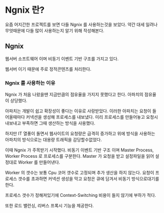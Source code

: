 # Ngnix 란?

요즘 어지간한 프로젝트를 보면 다들 Ngnix 를 사용하는것을 보았다. 약간 대세 일려나  무엇때문에 다들 많이 사용하는지 알기 위해 작성해본다.

## Ngnix

웹서버 소프트웨어 이며 비동기 이벤트 기반 구조를 가지고 있다.

웹서버 이기 때문에 주로 정적콘텐츠를 처리한다.



### Ngnix 를 사용하는 이유

Ngnix 가 처음 나왔을땐 지금만큼의 점유율을 가지지 못했다고 한다. 아파치의 점유율이 상당했다.

아파치는 개발이 쉽고 확장성이 좋다는 이유로 사랑받았다. 이러한 아파치는 요청이 들어올때마다 커넥션을 생성해 프로세스를 내보냈다. 미리 프로세스를 만들어놓고 요청시 내보내고 부족하면 그때 생산하는 방식을 사용했다.&#x20;

하지만 IT 열풍이 돌면서 웹사이트의 요청량은 급격히 증가하고 위에 방식을 사용하는 아파치의 방식으로는 대용량 트래픽을 감당할수없었다.



이때 Ngnix 가 주목받기 시작했다. 비동기 이벤트 기반 구조 이며 Master Process, Worker Process 로 프로세스를 구분한다.  Master 가 요청을 받고 설정파일을 읽어 설정대로 Worker 를 만들어낸다.

Worker 의 갯수는 보통 Cpu 코어 갯수로 고정되며 추가 생산을 하지 않는다. 요청이 프로세스 갯수를 초과하면 커넥션 생성을 막고 요청은 큐에 담겨서 비동기 방식으로대기를 한다.

프로세스 갯수가 정해져있기에 Context-Switching 비용이 들지 않기에 부하가 적다.

또한 로드 밸런싱, 리버스 프록시 기능을 제공한다.















